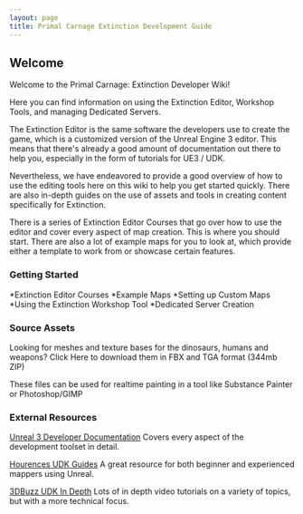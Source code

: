 ```yaml
---
layout: page
title: Primal Carnage Extinction Development Guide
---
```


## Welcome

Welcome to the Primal Carnage: Extinction Developer Wiki!

Here you can find information on using the Extinction Editor, Workshop Tools, and managing Dedicated Servers.

The Extinction Editor is the same software the developers use to create the game, which is a customized version of the Unreal Engine 3 editor. This means that there's already a good amount of documentation out there to help you, especially in the form of tutorials for UE3 / UDK.

Nevertheless, we have endeavored to provide a good overview of how to use the editing tools here on this wiki to help you get started quickly. There are also in-depth guides on the use of assets and tools in creating content specifically for Extinction.

There is a series of Extinction Editor Courses that go over how to use the editor and cover every aspect of map creation. This is where you should start. There are also a lot of example maps for you to look at, which provide either a template to work from or showcase certain features.

### Getting Started

*Extinction Editor Courses
*Example Maps
*Setting up Custom Maps
*Using the Extinction Workshop Tool
*Dedicated Server Creation

### Source Assets

Looking for meshes and texture bases for the dinosaurs, humans and weapons? Click Here to download them in FBX and TGA format (344mb ZIP)

These files can be used for realtime painting in a tool like Substance Painter or Photoshop/GIMP

### External Resources

[Unreal 3 Developer Documentation](https://udn.epicgames.com/Three/WebHome.html) Covers every aspect of the development toolset in detail.

[Hourences UDK Guides](http://www.hourences.com/tutorials/) A great resource for both beginner and experienced mappers using Unreal.

[3DBuzz UDK In Depth](http://www.3dbuzz.com/training/view/unreal-development-kit) Lots of in depth video tutorials on a variety of topics, but with a more technical focus.